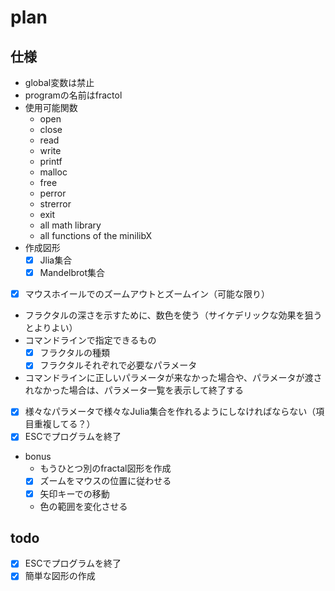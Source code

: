 # plan

## 仕様

- global変数は禁止
- programの名前はfractol
- 使用可能関数
  - open
  - close
  - read
  - write
  - printf
  - malloc
  - free
  - perror
  - strerror
  - exit
  - all math library
  - all functions of the minilibX
- 作成図形
  - [x] Jlia集合
  - [x] Mandelbrot集合
- [x] マウスホイールでのズームアウトとズームイン（可能な限り）
- フラクタルの深さを示すために、数色を使う（サイケデリックな効果を狙うとよりよい）
- コマンドラインで指定できるもの
  - [x] フラクタルの種類
  - [x] フラクタルそれぞれで必要なパラメータ
- コマンドラインに正しいパラメータが来なかった場合や、パラメータが渡されなかった場合は、パラメータ一覧を表示して終了する
- [x] 様々なパラメータで様々なJulia集合を作れるようにしなければならない（項目重複してる？）
- [x] ESCでプログラムを終了
- bonus
  - もうひとつ別のfractal図形を作成
  - [x] ズームをマウスの位置に従わせる
  - [x] 矢印キーでの移動
  - 色の範囲を変化させる

## todo
- [x] ESCでプログラムを終了
- [x] 簡単な図形の作成